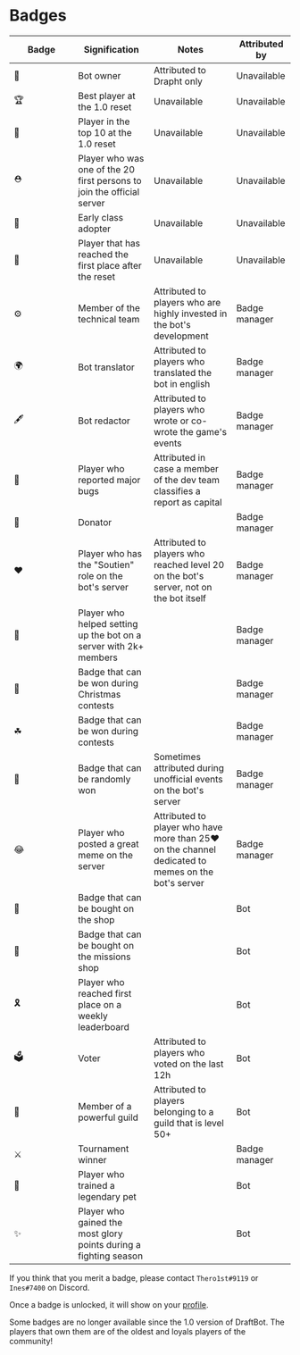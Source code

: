 # Badges

<table><thead><tr><th width="99">Badge</th><th>Signification</th><th>Notes</th><th>Attributed by</th></tr></thead><tbody><tr><td><span data-gb-custom-inline data-tag="emoji" data-code="1f451">👑</span></td><td>Bot owner</td><td>Attributed to Drapht only</td><td>Unavailable</td></tr><tr><td><span data-gb-custom-inline data-tag="emoji" data-code="1f3c6">🏆</span></td><td>Best player at the 1.0 reset</td><td>Unavailable</td><td>Unavailable</td></tr><tr><td><span data-gb-custom-inline data-tag="emoji" data-code="1f3c5">🏅</span></td><td>Player in the top 10 at the 1.0 reset</td><td>Unavailable</td><td>Unavailable</td></tr><tr><td><span data-gb-custom-inline data-tag="emoji" data-code="26d1">⛑</span></td><td>Player who was one of the 20 first persons to join the official server</td><td>Unavailable</td><td>Unavailable</td></tr><tr><td><span data-gb-custom-inline data-tag="emoji" data-code="1f516">🔖</span></td><td>Early class adopter</td><td>Unavailable</td><td>Unavailable</td></tr><tr><td><span data-gb-custom-inline data-tag="emoji" data-code="1f947">🥇</span></td><td>Player that has reached the first place after the reset</td><td>Unavailable</td><td>Unavailable</td></tr><tr><td><span data-gb-custom-inline data-tag="emoji" data-code="2699">⚙</span></td><td>Member of the technical team</td><td>Attributed to players who are highly invested in the bot's development</td><td>Badge manager</td></tr><tr><td><span data-gb-custom-inline data-tag="emoji" data-code="1f30d">🌍</span></td><td>Bot translator</td><td>Attributed to players who translated the bot in english</td><td>Badge manager</td></tr><tr><td><span data-gb-custom-inline data-tag="emoji" data-code="1f58b">🖋</span></td><td>Bot redactor</td><td>Attributed to players who wrote or co-wrote the game's events</td><td>Badge manager</td></tr><tr><td><span data-gb-custom-inline data-tag="emoji" data-code="1f41e">🐞</span></td><td>Player who reported major bugs</td><td>Attributed in case a member of the dev team classifies a report as capital</td><td>Badge manager</td></tr><tr><td><span data-gb-custom-inline data-tag="emoji" data-code="1f4b8">💸</span></td><td>Donator </td><td></td><td>Badge manager</td></tr><tr><td><span data-gb-custom-inline data-tag="emoji" data-code="2764">❤</span></td><td>Player who has the "Soutien" role on the bot's server</td><td>Attributed to players who reached level 20 on the bot's server, not on the bot itself</td><td>Badge manager</td></tr><tr><td><span data-gb-custom-inline data-tag="emoji" data-code="1f31f">🌟</span></td><td>Player who helped setting up the bot on a server with 2k+ members</td><td></td><td>Badge manager</td></tr><tr><td><span data-gb-custom-inline data-tag="emoji" data-code="1f384">🎄</span></td><td>Badge that can be won during Christmas contests</td><td></td><td>Badge manager</td></tr><tr><td><span data-gb-custom-inline data-tag="emoji" data-code="2618">☘</span></td><td>Badge that can be won during contests</td><td></td><td>Badge manager</td></tr><tr><td><span data-gb-custom-inline data-tag="emoji" data-code="1f3b0">🎰</span></td><td>Badge that can be randomly won</td><td>Sometimes attributed during unofficial events on the bot's server</td><td>Badge manager</td></tr><tr><td><span data-gb-custom-inline data-tag="emoji" data-code="1f602">😂</span></td><td>Player who posted a great meme on the server</td><td>Attributed to player who have more than 25<span data-gb-custom-inline data-tag="emoji" data-code="2764">❤</span> on the channel dedicated to memes on the bot's server</td><td>Badge manager</td></tr><tr><td><span data-gb-custom-inline data-tag="emoji" data-code="1f911">🤑</span></td><td>Badge that can be bought on the shop</td><td></td><td>Bot</td></tr><tr><td><span data-gb-custom-inline data-tag="emoji" data-code="1f48d">💍</span></td><td>Badge that can be bought on the missions shop</td><td></td><td>Bot</td></tr><tr><td><span data-gb-custom-inline data-tag="emoji" data-code="1f397">🎗</span></td><td>Player who reached first place on a weekly leaderboard</td><td></td><td>Bot</td></tr><tr><td><span data-gb-custom-inline data-tag="emoji" data-code="1f5f3">🗳</span></td><td>Voter </td><td>Attributed to players who voted on the last 12h</td><td>Bot</td></tr><tr><td><span data-gb-custom-inline data-tag="emoji" data-code="1f48e">💎</span></td><td>Member of a powerful guild</td><td>Attributed to players belonging to a guild that is level 50+</td><td> Bot</td></tr><tr><td><span data-gb-custom-inline data-tag="emoji" data-code="2694">⚔</span></td><td>Tournament winner</td><td></td><td>Badge manager</td></tr><tr><td><span data-gb-custom-inline data-tag="emoji" data-code="1f49e">💞</span></td><td>Player who trained a legendary pet</td><td></td><td>Bot</td></tr><tr><td><span data-gb-custom-inline data-tag="emoji" data-code="2728">✨</span></td><td>Player who gained the most glory points during a fighting season</td><td></td><td>Bot</td></tr></tbody></table>

If you think that you merit a badge, please contact `Thero1st#9119` or `Ines#7400` on Discord.

Once a badge is unlocked, it will show on your [profile](https://guide.draftbot.com/v/en/notions-principale/profile).

Some badges are no longer available since the 1.0 version of DraftBot. The players that own them are of the oldest and loyals players of the community!
